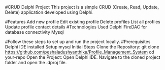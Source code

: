 #CRUD Delphi Project
This project is a simple CRUD (Create, Read, Update, Delete) application developed using Delphi.

#Features
Add new profile
Edit existing profile
Delete profiles
List all profiles
Update profile contact details
#Technologies Used
Delphi
FireDAC for database connectivity
Mysql

#Follow these steps to set up and run the project locally.
#Prerequisites
Delphi IDE installed
Setup mysql
Initial Steps
Clone the Repository: git clone https://github.com/peshaladushyanthika/Profile_Management_System cd your-repo
Open the Project:
Open Delphi IDE.
Navigate to the cloned project folder and open the .dproj file.
